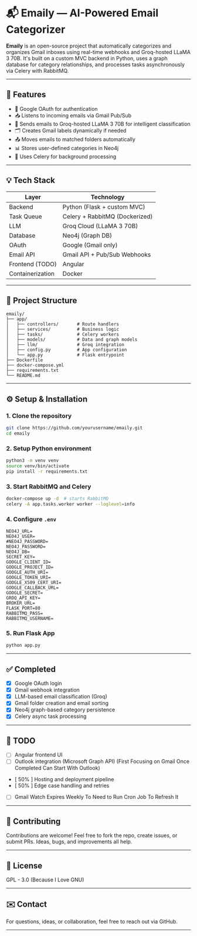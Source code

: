 # 📬 Emaily — AI-Powered Email Categorizer

**Emaily** is an open-source project that automatically categorizes and organizes Gmail inboxes using real-time webhooks and Groq-hosted LLaMA 3 70B. It's built on a custom MVC backend in Python, uses a graph database for category relationships, and processes tasks asynchronously via Celery with RabbitMQ.

---

## 🧠 Features

- 🔐 Google OAuth for authentication
- 📥 Listens to incoming emails via Gmail Pub/Sub
- 🧠 Sends emails to Groq-hosted LLaMA 3 70B for intelligent classification
- 🗂️ Creates Gmail labels dynamically if needed
- 📤 Moves emails to matched folders automatically
- 📊 Stores user-defined categories in Neo4j
- 🧵 Uses Celery for background processing

---

## 💡 Tech Stack

| Layer             | Technology                     |
|------------------|--------------------------------|
| Backend          | Python (Flask + custom MVC)    |
| Task Queue       | Celery + RabbitMQ (Dockerized) |
| LLM              | Groq Cloud (LLaMA 3 70B)        |
| Database         | Neo4j (Graph DB)               |
| OAuth            | Google (Gmail only)            |
| Email API        | Gmail API + Pub/Sub Webhooks   |
| Frontend (TODO)  | Angular                        |
| Containerization | Docker                         |

---

## 📁 Project Structure

```
emaily/
├── app/
│   ├── controllers/       # Route handlers
│   ├── services/          # Business logic
│   ├── tasks/             # Celery workers
│   ├── models/            # Data and graph models
│   ├── llm/               # Groq integration
│   ├── config.py          # App configuration
│   └── app.py             # Flask entrypoint
├── Dockerfile
├── docker-compose.yml
├── requirements.txt
└── README.md
```

---

## ⚙️ Setup & Installation

### 1. Clone the repository

```bash
git clone https://github.com/yourusername/emaily.git
cd emaily
```

### 2. Setup Python environment

```bash
python3 -m venv venv
source venv/bin/activate
pip install -r requirements.txt
```

### 3. Start RabbitMQ and Celery

```bash
docker-compose up -d  # starts RabbitMQ
celery -A app.tasks.worker worker --loglevel=info
```

### 4. Configure `.env`

```env
NEO4J_URL=
NEO4J_USER=
#NEO4J_PASSWORD=
NEO4J_PASSWORD=
NEO4J_DB=
SECRET_KEY=
GOOGLE_CLIENT_ID=
GOOGLE_PROJECT_ID=
GOOGLE_AUTH_URI=
GOOGLE_TOKEN_URI=
GOOGLE_X509_CERT_URI=
GOOGLE_CALLBACK_URL=
GOOGLE_SECRET=
GROQ_API_KEY=
BROKER_URL=
FLASK_PORT=80
RABBITMQ_PASS=
RABBITMQ_USERNAME=
```

### 5. Run Flask App

```bash
python app.py
```

---

## ✅ Completed

- [x] Google OAuth login
- [x] Gmail webhook integration
- [x] LLM-based email classification (Groq)
- [x] Gmail folder creation and email sorting
- [x] Neo4j graph-based category persistence
- [x] Celery async task processing

---

## 🚧 TODO

- [ ] Angular frontend UI
- [ ] Outlook integration (Microsoft Graph API) (First Focusing on Gmail Once Completed Can Start With Outlook)
- [ 50% ] Hosting and deployment pipeline
- [ 50% ] Edge case handling and retries
- [ ] Gmail Watch Expires Weekly To Need to Run Cron Job To Refresh It 

---

## 🤝 Contributing

Contributions are welcome! Feel free to fork the repo, create issues, or submit PRs. Ideas, bugs, and improvements all help.

---

## 📄 License

GPL - 3.0 (Because I Love GNU)

---

## ✉️ Contact

For questions, ideas, or collaboration, feel free to reach out via GitHub.

---
